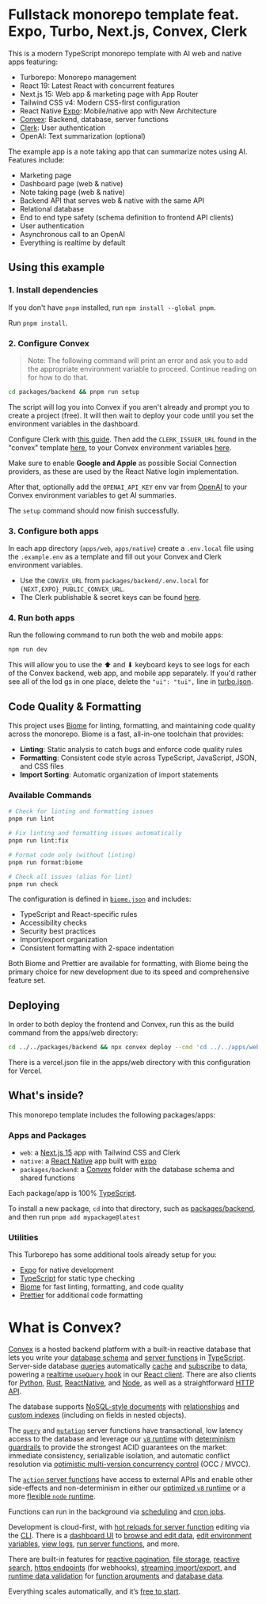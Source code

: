 # Fullstack monorepo template feat. Expo, Turbo, Next.js, Convex, Clerk

This is a modern TypeScript monorepo template with AI web and native apps
featuring:

- Turborepo: Monorepo management
- React 19: Latest React with concurrent features
- Next.js 15: Web app & marketing page with App Router
- Tailwind CSS v4: Modern CSS-first configuration
- React Native [Expo](https://expo.dev/): Mobile/native app with New Architecture
- [Convex](https://convex.dev): Backend, database, server functions
- [Clerk](https://clerk.dev): User authentication
- OpenAI: Text summarization (optional)

The example app is a note taking app that can summarize notes using AI. Features
include:

- Marketing page
- Dashboard page (web & native)
- Note taking page (web & native)
- Backend API that serves web & native with the same API
- Relational database
- End to end type safety (schema definition to frontend API clients)
- User authentication
- Asynchronous call to an OpenAI
- Everything is realtime by default

## Using this example

### 1. Install dependencies

If you don't have `pnpm` installed, run `npm install --global pnpm`.

Run `pnpm install`.

### 2. Configure Convex

> Note: The following command will print an error and ask you to add the
> appropriate environment variable to proceed. Continue reading on for how to do
> that.

```sh
cd packages/backend && pnpm run setup
```

The script will log you into Convex if you aren't already and prompt you to
create a project (free). It will then wait to deploy your code until you set the
environment variables in the dashboard.

Configure Clerk with [this guide](https://docs.convex.dev/auth/clerk). Then add
the `CLERK_ISSUER_URL` found in the "convex" template
[here](https://dashboard.clerk.com/last-active?path=jwt-templates), to your
Convex environment variables
[here](https://dashboard.convex.dev/deployment/settings/environment-variables&var=CLERK_ISSUER_URL).

Make sure to enable **Google and Apple** as possible Social Connection
providers, as these are used by the React Native login implementation.

After that, optionally add the `OPENAI_API_KEY` env var from
[OpenAI](https://platform.openai.com/account/api-keys) to your Convex
environment variables to get AI summaries.

The `setup` command should now finish successfully.

### 3. Configure both apps

In each app directory (`apps/web`, `apps/native`) create a `.env.local` file
using the `.example.env` as a template and fill out your Convex and Clerk
environment variables.

- Use the `CONVEX_URL` from `packages/backend/.env.local` for
  `{NEXT,EXPO}_PUBLIC_CONVEX_URL`.
- The Clerk publishable & secret keys can be found
  [here](https://dashboard.clerk.com/last-active?path=api-keys).

### 4. Run both apps

Run the following command to run both the web and mobile apps:

```sh
npm run dev
```

This will allow you to use the ⬆ and ⬇ keyboard keys to see logs for each
of the Convex backend, web app, and mobile app separately.
If you'd rather see all of the lod gs in one place, delete the
`"ui": "tui",` line in [turbo.json](./turbo.json).

## Code Quality & Formatting

This project uses [Biome](https://biomejs.dev/) for linting, formatting, and maintaining code quality across the monorepo. Biome is a fast, all-in-one toolchain that provides:

- **Linting**: Static analysis to catch bugs and enforce code quality rules
- **Formatting**: Consistent code style across TypeScript, JavaScript, JSON, and CSS files
- **Import Sorting**: Automatic organization of import statements

### Available Commands

```sh
# Check for linting and formatting issues
pnpm run lint

# Fix linting and formatting issues automatically
pnpm run lint:fix

# Format code only (without linting)
pnpm run format:biome

# Check all issues (alias for lint)
pnpm run check
```

The configuration is defined in [`biome.json`](./biome.json) and includes:

- TypeScript and React-specific rules
- Accessibility checks
- Security best practices
- Import/export organization
- Consistent formatting with 2-space indentation

Both Biome and Prettier are available for formatting, with Biome being the primary choice for new development due to its speed and comprehensive feature set.

## Deploying

In order to both deploy the frontend and Convex, run this as the build command from the apps/web directory:

```sh
cd ../../packages/backend && npx convex deploy --cmd 'cd ../../apps/web && turbo run build' --cmd-url-env-var-name NEXT_PUBLIC_CONVEX_URL
```

There is a vercel.json file in the apps/web directory with this configuration for Vercel.

## What's inside?

This monorepo template includes the following packages/apps:

### Apps and Packages

- `web`: a [Next.js 15](https://nextjs.org/) app with Tailwind CSS and Clerk
- `native`: a [React Native](https://reactnative.dev/) app built with
  [expo](https://docs.expo.dev/)
- `packages/backend`: a [Convex](https://www.convex.dev/) folder with the
  database schema and shared functions

Each package/app is 100% [TypeScript](https://www.typescriptlang.org/).

To install a new package, `cd` into that directory, such as [packages/backend](./packages/backend/), and then run `pnpm add mypackage@latest`

### Utilities

This Turborepo has some additional tools already setup for you:

- [Expo](https://docs.expo.dev/) for native development
- [TypeScript](https://www.typescriptlang.org/) for static type checking
- [Biome](https://biomejs.dev/) for fast linting, formatting, and code quality
- [Prettier](https://prettier.io) for additional code formatting

# What is Convex?

[Convex](https://convex.dev) is a hosted backend platform with a built-in
reactive database that lets you write your
[database schema](https://docs.convex.dev/database/schemas) and
[server functions](https://docs.convex.dev/functions) in
[TypeScript](https://docs.convex.dev/typescript). Server-side database
[queries](https://docs.convex.dev/functions/query-functions) automatically
[cache](https://docs.convex.dev/functions/query-functions#caching--reactivity)
and [subscribe](https://docs.convex.dev/client/react#reactivity) to data,
powering a
[realtime `useQuery` hook](https://docs.convex.dev/client/react#fetching-data)
in our [React client](https://docs.convex.dev/client/react). There are also
clients for [Python](https://docs.convex.dev/client/python),
[Rust](https://docs.convex.dev/client/rust),
[ReactNative](https://docs.convex.dev/client/react-native), and
[Node](https://docs.convex.dev/client/javascript), as well as a straightforward
[HTTP API](https://github.com/get-convex/narby-js/blob/main/src/browser/http_client.ts#L40).

The database supports
[NoSQL-style documents](https://docs.convex.dev/database/document-storage) with
[relationships](https://docs.convex.dev/database/document-ids) and
[custom indexes](https://docs.convex.dev/database/indexes/) (including on fields
in nested objects).

The [`query`](https://docs.convex.dev/functions/query-functions) and
[`mutation`](https://docs.convex.dev/functions/mutation-functions) server
functions have transactional, low latency access to the database and leverage
our [`v8` runtime](https://docs.convex.dev/functions/runtimes) with
[determinism guardrails](https://docs.convex.dev/functions/runtimes#using-randomness-and-time-in-queries-and-mutations)
to provide the strongest ACID guarantees on the market: immediate consistency,
serializable isolation, and automatic conflict resolution via
[optimistic multi-version concurrency control](https://docs.convex.dev/database/advanced/occ)
(OCC / MVCC).

The [`action` server functions](https://docs.convex.dev/functions/actions) have
access to external APIs and enable other side-effects and non-determinism in
either our [optimized `v8` runtime](https://docs.convex.dev/functions/runtimes)
or a more
[flexible `node` runtime](https://docs.convex.dev/functions/runtimes#nodejs-runtime).

Functions can run in the background via
[scheduling](https://docs.convex.dev/scheduling/scheduled-functions) and
[cron jobs](https://docs.convex.dev/scheduling/cron-jobs).

Development is cloud-first, with
[hot reloads for server function](https://docs.convex.dev/cli#run-the-convex-dev-server)
editing via the [CLI](https://docs.convex.dev/cli). There is a
[dashboard UI](https://docs.convex.dev/dashboard) to
[browse and edit data](https://docs.convex.dev/dashboard/deployments/data),
[edit environment variables](https://docs.convex.dev/production/environment-variables),
[view logs](https://docs.convex.dev/dashboard/deployments/logs),
[run server functions](https://docs.convex.dev/dashboard/deployments/functions),
and more.

There are built-in features for
[reactive pagination](https://docs.convex.dev/database/pagination),
[file storage](https://docs.convex.dev/file-storage),
[reactive search](https://docs.convex.dev/text-search),
[https endpoints](https://docs.convex.dev/functions/http-actions) (for
webhooks),
[streaming import/export](https://docs.convex.dev/database/import-export/), and
[runtime data validation](https://docs.convex.dev/database/schemas#validators)
for [function arguments](https://docs.convex.dev/functions/args-validation) and
[database data](https://docs.convex.dev/database/schemas#schema-validation).

Everything scales automatically, and it’s
[free to start](https://www.convex.dev/plans).
